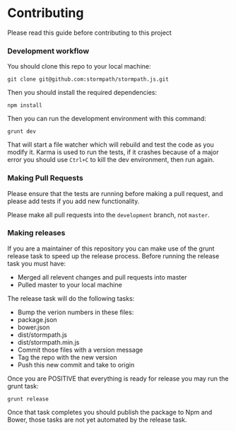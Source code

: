 # Contributing

Please read this guide before contributing to this project

### Development workflow

You should clone this repo to your local machine:

`git clone git@github.com:stormpath/stormpath.js.git`

Then you should install the required dependencies:

`npm install`

Then you can run the development environment with this command:

`grunt dev`

That will start a file watcher which will rebuild and test the code as you modify it.
Karma is used to run the tests, if it crashes because of a major error you should use
`Ctrl+C` to kill the dev environment, then run again.

### Making Pull Requests

Please ensure that the tests are running before making a pull request, and please
add tests if you add new functionality.

Please make all pull requests into the `development` branch, not `master`.

### Making releases

If you are a maintainer of this repository you
can make use of the grunt release task to speed up the release process.  Before running the release task you must have:
* Merged all relevent changes and pull requests into master
* Pulled master to your local machine

The release task will do the following tasks:
* Bump the verion numbers in these files:
 * package.json
 * bower.json
 * dist/stormpath.js
 * dist/stormpath.min.js
* Commit those files with a version message
* Tag the repo with the new version
* Push this new commit and take to origin

Once you are POSITIVE that everything is ready for
release you may run the grunt task:

`grunt release`

Once that task completes you should publish the package to Npm and Bower,
those tasks are not yet automated by the release task.